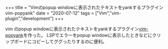+++
title = "Vimのpopup windowに表示されたテキストをyankするプラグインvim-popyank"
date = "2020-07-12"
tags = ["Vim","vim-plugin","development"]
+++


vim のpopup windowに表示されたテキストをyankするプラグイン[vim-popyank](https://github.com/biosugar0/vim-popyank)を作った。
LSPでエラーをpopup windowに表示したときなどにクリップボードにコピーしてググったりするのに便利。
